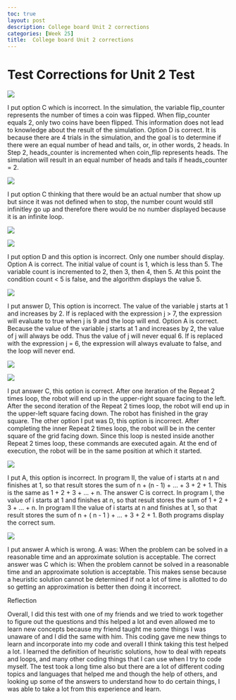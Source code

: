 ```yaml
---
toc: true
layout: post
description: College board Unit 2 corrections
categories: [Week 25]
title:  College board Unit 2 corrections
---
```


# Test Corrections for Unit 2 Test


![]({{site.baseurl}}/images/bingggg.png)

I put option C which is incorrect. In the simulation, the variable flip_counter represents the number of times a coin was flipped. When flip_counter equals 2, only two coins have been flipped. This information does not lead to knowledge about the result of the simulation. Option D  is correct. It is because there are 4 trials in the simulation, and the goal is to determine if there were an equal number of head and tails, or, in other words, 2 heads. In Step 2, heads_counter is incremented when coin_flip represents heads. The simulation will result in an equal number of heads and tails if heads_counter = 2.


![]({{site.baseurl}}/images/bonggg.png)

I put option  C thinking that there would be an actual number that show up but since it was not defined when to stop, the number count would still infinitley go up and therefore there would be no number displayed because it is an infinite loop. 

![]({{site.baseurl}}/images/binggg.png)

![]({{site.baseurl}}/images/binggg1.png)


I put option D and this option is incorrect. Only one number should display. Option A is correct. The initial value of count is 1, which is less than 5. The variable count is incremented to 2, then 3, then 4, then 5. At this point the condition count < 5 is false, and the algorithm displays the value 5.



![]({{site.baseurl}}/images/bongg.png)

I put answer D, This option is incorrect. The value of the variable j starts at 1 and increases by 2. If <MISSING CONDITION> is replaced with the expression j > 7, the expression will evaluate to true when j is 9 and the loop will end. Option A is correct. Because the value of the variable j starts at 1 and increases by 2, the value of j will always be odd. Thus the value of j will never equal 6. If <MISSING CONDITION> is replaced with the expression j = 6, the expression will always evaluate to false, and the loop will never end.



![]({{site.baseurl}}/images/bingg.png)

![]({{site.baseurl}}/images/bingg2.png)


I put answer C, this option is correct. After one iteration of the Repeat 2 times loop, the robot will end up in the upper-right square facing to the left. After the second iteration of the Repeat 2 times loop, the robot will end up in the upper-left square facing down. The robot has finished in the gray square. The other option I put was D, this option is incorrect. After completing the inner Repeat 2 times loop, the robot will be in the center square of the grid facing down. Since this loop is nested inside another Repeat 2 times loop, these commands are executed again. At the end of execution, the robot will be in the same position at which it started.

![]({{site.baseurl}}/images/bong.png)

I put A, this option is incorrect. In program II, the value of i starts at n and finishes at 1, so that result stores the sum of n + (n - 1) + ... + 3 + 2 + 1. This is the same as 1 + 2 + 3 + ... + n. The answer C is correct. In program I, the value of i starts at 1 and finishes at n, so that result stores the sum of 1 + 2 + 3 + ... + n. In program II the value of i starts at n and finishes at 1, so that result stores the sum of n + ( n - 1 ) + ... + 3 + 2 + 1. Both programs display the correct sum.

![]({{site.baseurl}}/images/bing.png)

I put answer A which is wrong. A was: When the problem can be solved in a reasonable time and an approximate solution is acceptable. The correct answer was C which is: When the problem cannot be solved in a reasonable time and an approximate solution is acceptable. This makes sense because a heuristic solution cannot be determined if not a lot of time is allotted to do so getting an approximation is better then doing it incorrect. 




Reflection

Overall, I did this test with one of my friends and we tried to work together to figure out the questions and this helped a lot and even allowed me to learn new concepts because my friend taught me some things I was unaware of and I did the same with him. This coding gave me new things to learn and incorporate into my code and overall I think taking this test helped a lot. I learned the definition of heuristic solutions, how to deal with repeats and loops, and many other coding things that I can use when I try to code myself. The test took a long time also but there are a lot of different coding topics and languages that helped me and though the help of others, and looking up some of the answers to understand how to do certain things, I was able to take a lot from this experience and learn. 


